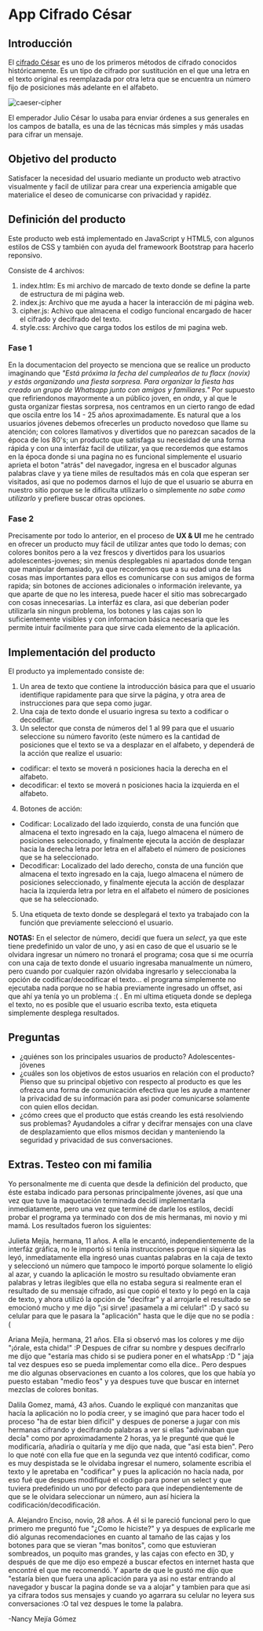 # App Cifrado César

## Introducción

El [cifrado César](https://en.wikipedia.org/wiki/Caesar_cipher) es uno de los
primeros métodos de cifrado conocidos históricamente. Es un tipo de cifrado por
sustitución en el que una letra en el texto original es reemplazada por otra
letra que se encuentra un número fijo de posiciones más adelante en el alfabeto.

![caeser-cipher](https://upload.wikimedia.org/wikipedia/commons/thumb/2/2b/Caesar3.svg/2000px-Caesar3.svg.png)

El emperador Julio César lo usaba para enviar órdenes a sus generales en los
campos de batalla, es una de las técnicas más simples y más usadas para cifrar
un mensaje.

## Objetivo del producto

Satisfacer la necesidad del usuario mediante un producto web atractivo visualmente
y facil de utilizar para crear una experiencia amigable que materialice el deseo 
de comunicarse con privacidad y rapidéz.

## Definición del producto

Este producto web está implementado en JavaScript y HTML5, con algunos estilos de 
CSS y también con ayuda del framewoork Bootstrap para hacerlo reponsivo.

Consiste de 4 archivos:
1. index.htlm: Es mi archivo de marcado de texto donde se define la parte de estructura de mi página web.
2. index.js: Archivo que me ayuda a hacer la interacción de mi página web.
3. cipher.js: Achivo que almacena el codigo funcional encargado de hacer el cifrado y decifrado del texto.
4. style.css: Archivo que carga todos los estilos de mi pagina web.

### Fase 1

En la documentacion del proyecto se menciona que se realice un producto imaginando 
que _"Está próxima la fecha del cumpleaños de tu flacx (novix) y estás organizando 
una fiesta sorpresa. Para organizar la fiesta has creado un grupo de Whatsapp junto 
con amigos y familiares."_
Por supuesto que refiriendonos mayormente a un público joven, en _onda_, y al que le 
gusta organizar fiestas sorpresa, nos centramos en un cierto rango de edad que oscila 
entre los 14 - 25 años aproximadamente. Es natural que a los usuarios jóvenes debemos 
ofrecerles un producto novedoso que llame su atención; con colores llamativos y divertidos 
que no parezcan sacados de la época de los 80's; un producto que satisfaga su necesidad 
de una forma rápida y con una interfáz facil de utilizar, ya que recordemos que estamos 
en la época donde si una pagina no es funcional simplemente el usuario aprieta el boton 
"atrás" del navegador, ingresa en el buscador algunas palabras clave y ya tiene miles de 
resultados más en cola que esperan ser visitados, asi que no podemos darnos el lujo de 
que el usuario se aburra en nuestro sitio porque se le dificulta utilizarlo o simplemente 
_no sabe como utilizarlo_ y prefiere buscar otras opciones.

### Fase 2

Precisamente por todo lo anterior, en el proceso de **UX & UI** me he centrado en 
ofrecer un producto muy fácil de utilizar antes que todo lo demas; con colores bonitos 
pero a la vez frescos y divertidos para los usuarios adolescentes-jovenes; sin menús 
desplegables ni apartados donde tengan que manipular demasiado, ya que recordemos que 
a su edad una de las cosas mas importantes para ellos es comunicarse con sus amigos de 
forma rapida; sin botones de acciones adicionales o información irelevante, ya que aparte 
de que no les interesa, puede hacer el sitio mas sobrecargado con cosas innecesarias.
La interfáz es clara, asi que deberían poder utilizarla sin ningun problema, los botones 
y las cajas son lo suficientemente visibles y con informacion básica necesaria que les 
permite intuir facilmente para que sirve cada elemento de la aplicación.

## Implementación del producto

El producto ya implementado consiste de:
1. Un area de texto que contiene la introducción básica para que el usuario identifique 
rapidamente para que sirve la página, y otra area de instrucciones para que sepa como jugar.
2. Una caja de texto donde el usuario ingresa su texto a codificar o decodifiar.
3. Un selector que consta de números del 1 al 99 para que el usuario seleccione su número 
favorito (este número es la cantidad de posiciones que el texto se va a desplazar en el 
alfabeto, y dependerá de la acción que realize el usuario: 
 - codificar: el texto se moverá n posiciones hacia la derecha en el alfabeto.
 - decodificar: el texto se moverá n posiciones hacia la izquierda en el alfabeto. 
4. Botones de acción:
- Codificar: Localizado del lado izquierdo, consta de una función que almacena el texto 
ingresado en la caja, luego almacena el número de posiciones seleccionado, y finalmente 
ejecuta la acción de desplazar hacia la derecha letra por letra en el alfabeto el número 
de posiciones que se ha seleccionado.
- Decodificar: Localizado del lado derecho, consta de una función que almacena el texto 
ingresado en la caja, luego almacena el número de posiciones seleccionado, y finalmente 
ejecuta la acción de desplazar hacia la izquierda letra por letra en el alfabeto el número 
de posiciones que se ha seleccionado.
5. Una etiqueta de texto donde se desplegará el texto ya trabajado con la función que 
previamente seleccionó el usuario. 

**NOTAS:**
En el selector de número, decidí que fuera un _select_, ya que este tiene predefinido 
un valor de uno, y asi en caso de que el usuario se le olvidara ingresar un número no 
tronará el programa; cosa que si me ocurría con una caja de texto donde el usuario ingresaba 
manualmente un número, pero cuando por cualquier razón olvidaba ingresarlo y seleccionaba 
la opción de codificar/decodificar el texto... el programa simplemente no ejecutaba nada 
porque no se habia previamente ingresado un offset, asi que ahí ya tenía yo un problema :( .
En mi ultima etiqueta donde se deplega el texto, no es posible que el usuario escriba 
texto, esta etiqueta simplemente desplega resultados.

## Preguntas

* ¿quiénes son los principales usuarios de producto? 
Adolescentes-jóvenes
* ¿cuáles son los objetivos de estos usuarios en relación con el producto?
Pienso que su principal objetivo con respecto al producto es que les ofrezca una forma de
comunicación efectiva que les ayude a mantener la privacidad de su información para asi
poder comunicarse solamente con quien ellos decidan.
* ¿cómo crees que el producto que estás creando les está resolviendo sus problemas?
Ayudandoles a cifrar y decifrar mensajes con una clave de desplazamiento que ellos mismos
decidan y manteniendo la seguridad y privacidad de sus conversaciones.

## Extras. Testeo con mi familia

Yo personalmente me di cuenta que desde la definición del producto, que éste estaba indicado
para personas principalmente jóvenes, así que una vez que tuve la maquetación terminada
decidí implementarla inmediatamente, pero una vez que terminé de darle los estilos, decidí
probar el programa ya terminado con dos de mis hermanas, mi novio y mi mamá.
Los resultados fueron los siguientes:

Julieta Mejía, hermana, 11 años.
A ella le encantó, independientemente de la interfáz gráfica, no le importó si tenía
instrucciones porque ni siquiera las leyó, inmediatamente ella ingresó unas cuantas palabras
en la caja de texto y seleccionó un número que tampoco le importó porque solamente lo eligió
al azar, y cuando la aplicación le mostro su resultado obviamente eran palabras y letras
ilegibles que ella no estaba segura si realmente eran el resultado de su mensaje cifrado,
asi que copió el texto y lo pegó en la caja de texto, y ahora utilizó la opción de "decifrar"
y al arrojarle el resultado se emocionó mucho y me dijo "¡si sirve! ¡pasamela a mi celular!" :D
y sacó su celular para que le pasara la "aplicación" hasta que le dije que no se podía :( 

Ariana Mejía, hermana, 21 años.
Ella si observó mas los colores y me dijo "¡órale, esta chida!" :P
Despues de cifrar su nombre y despues decifrarlo me dijo que "estaría mas chido si se pudiera 
poner en el whatsApp :'D " jaja tal vez despues eso se pueda implementar como ella dice..
Pero despues me dio algunas observaciones en cuanto a los colores, que los que había yo
puesto estaban "medio feos" y ya despues tuve que buscar en internet mezclas de colores bonitas.

Dalila Gomez, mamá, 43 años.
Cuando le expliqué con manzanitas que hacía la aplicación no lo podía creer, y se imaginó 
que para hacer todo el proceso "ha de estar bien dificil" y despues de ponerse a jugar con
mis hermanas cifrando y decifrando palabras a ver si ellas "adivinaban que decía" como por 
aproximadamente 2 horas, ya le pregunté que qué le modificaría, añadiría o quitaría y me
dijo que nada, que "así esta bien".
Pero lo que noté con ella fue que en la segunda vez que intentó codificar, como es muy
despistada se le olvidaba ingresar el numero, solamente escribia el texto y le apretaba en
"codificar" y pues la aplicación no hacía nada, por eso fué que despues modifiqué el codigo
para poner un select y que tuviera predefinido un uno por defecto para que independientemente
de que se le olvidara seleccionar un número, aun así hiciera la codificación/decodificación.

A. Alejandro Enciso, novio, 28 años.
A él si le pareció funcional pero lo que primero me preguntó fue "¿Como le hiciste?" y ya
despues de explicarle me dió algunas recomendaciones en cuanto al tamaño de las cajas y los
botones para que se vieran "mas bonitos", como que estuvieran sombreados, un poquito mas 
grandes, y las cajas con efecto en 3D, y después de que me dijo eso empezé a buscar efectos
en internet hasta que encontré el que me recomendó. Y aparte de que le gustó me dijo que
"estaría bien que fuera una aplicación para ya asi no estar entrando al navegador y buscar
la pagina donde se va a alojar" y tambien para que asi ya cifrara todos sus mensajes y 
cuando yo agarrara su celular no leyera sus conversaciones :O tal vez despues le tome la palabra.

-Nancy Mejía Gómez

